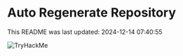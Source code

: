 # Auto Regenerate Repository

This README was last updated: 2024-12-14 07:40:55

 ![TryHackMe](https://tryhackme.com/badge/533634)